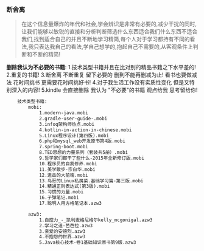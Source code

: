 ### 断舍离

> 在这个信息量爆炸的年代和社会,学会辨识是非常有必要的,减少干扰的同时,让我们能够以敏锐的直接和分析判断筛选什么东西适合我们什么东西不适合我们,找到适合自己的并且不断地学习精简,每个人对于学习都持有不同的看法,我只表达我自己的看法,学自己想学的,抱起自己不需要的,从客观条件上判断和不断的精简!

**删除我认为不必要的书籍**: 1.技术类型书籍并且在比对别的精品书籍之下水平差的! 2.重复的书籍! 3.断舍离 不断重复 留下必要的 删到不能再删减为止! 看书也要做减法 花时间挑书 更需要花时间挑好书! 4.对于我生活工作没有实质性变化 但是又特别深入的内容!
5.kindle 会直接删除 我认为 "不必要"的书籍 观点给我 思考留给你!

```txt
    技术类型书籍:
        mobi:
            1.modern-java.mobi
            2.gradle-user-guide-.mobi
            3.infoq架构师热点.mobi
            4.kotlin-in-action-in-chinese.mobi
            5.Linux程序设计(第四版).mobi
            6.php和mysql_web开发原书第4版.mobi
            7.spring-boot.mobi
            8.TED思想的力量系列（套装共5册）.mobi
            9.哲学家们都干了些什么-2015年全新修订版.mobi
            10.程序员的自我修养.mobi
            11.美学散步-宗白华.mobi
            12.进击的大前端.mobi
            13.鸟哥的Linux私房菜.基础学习篇-第三版.mobi
            14.精通正则表达式(第3版).mobi
            15.习惯的力量.mobi
            16.子弹笔记.mobi
            17.聪明人用方格笔记本.azw3

        azw3:
            1.自控力_-_凯利麦格尼格尔kelly_mcgonigal.azw3
            2.学习之道-芭芭拉.azw3
            3.亲爱的安德烈.azw3
            4.不抱怨的世界.azw3
            5.Java核心技术-卷1基础知识原书第9版.azw3
```
